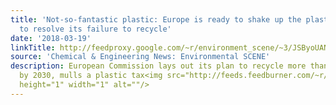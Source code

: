 ```yaml
---
title: 'Not-so-fantastic plastic: Europe is ready to shake up the plastics industry
  to resolve its failure to recycle'
date: '2018-03-19'
linkTitle: http://feedproxy.google.com/~r/environment_scene/~3/JSByoUANViE/-fantastic-plastic-Europe-ready.html
source: 'Chemical & Engineering News: Environmental SCENE'
description: European Commission lays out its plan to recycle more than half of plastic
  by 2030, mulls a plastic tax<img src="http://feeds.feedburner.com/~r/environment_scene/~4/JSByoUANViE"
  height="1" width="1" alt=""/>
---
```


